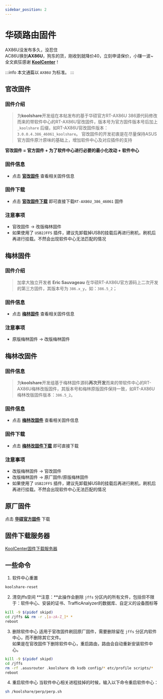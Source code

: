 ```yaml
---
sidebar_position: 2
---
```


# 华硕路由固件
AX86U没发布多久，没忍住  
AC86U换到**AX86U**，狗东的货，刚收到就降价40，立刻申请保价，小赚一波~  
全文疯狂感谢 **[KoolCenter](https://www.koolcenter.com/)**！

:::info
本文通篇以 `AX86U` 为标准。 
:::

## 官改固件
### 固件介绍
>为**koolshare**开发组在本帖发布的基于华硕官方RT-AX86U 386源代码修改而来的带软件中心的RT-AX86U官改固件，版本号为官方固件版本号后加上 `_koolshare` 后缀，如RT-AX86U官改固件版本：`3.0.0.4.386_46061_koolshare`。
>官改固件的开发初衷是在尽量保持ASUS官方固件原汁原味的基础上，增加软件中心及对应插件的支持  

**官改固件 = 官方固件 + 为了软件中心进行必要的最小化改动 + 软件中心**

### 固件信息
- 点击 **[官改固件](https://www.koolcenter.com/posts/135)** 查看相关固件信息  

### 固件下载
- 点击 **[官改固件下载](https://fw.koolcenter.com/KoolCenter_ASUS_Official_Mod/RT-AX86U/RT-AX86U_386_46061_koolshare_cferom_pureubi_koolcenter_20220402.w)** 即可直接下载`RT-AX86U_386_46061` 固件

### 注意事项
- 官改固件 → 改版梅林固件  
- 如果使用了 `USB2JFFS` 插件，建议先卸载掉USB的挂载后再进行刷机，刷机后再进行挂载。不然会出现软件中心无法匹配的情况  

## 梅林固件
### 固件介绍
>加拿大独立开发者 **Eric Sauvageau** 在华硕RT-AX86U官方源码上二次开发的第三方固件，其版本号为 `386.x_y`，如：`386.5_2`；

### 固件信息
- 点击 **[梅林固件](https://github.com/RMerl/asuswrt-merlin.ng)** 查看相关固件信息  

### 注意事项
- 原版梅林固件 → 改版梅林固件  

## 梅林改固件
### 固件信息
>为**koolshare**开发组基于梅林固件源码**再次开发**而来的带软件中心的RT-AX86U梅林改版固件，其版本号和梅林原版固件保持一致，如RT-AX86U梅林改版固件版本：`386.5_2`。

### 固件信息
- 点击 **[梅林改固件](https://www.koolcenter.com/posts/130)** 查看相关固件信息  

### 固件下载
- 点击 **[梅林改固件下载](https://fw.koolcenter.com/KoolCenter_Merlin_New_Gen_386/RT-AX86U/RT-AX86U_386.5_2_cferom_pureubi_c0ade21_koolcenter.w)** 即可直接下载

### 注意事项
- 改版梅林固件 → 官改固件  
- 改版梅林固件 → 原厂固件/原版梅林固件  
- 如果使用了 `USB2JFFS` 插件，建议先卸载掉USB的挂载后再进行刷机，刷机后再进行挂载。不然会出现软件中心无法匹配的情况  

## 原厂固件
点击 **[华硕官方固件](https://www.asus.com.cn/networking-iot-servers/wifi-routers/asus-gaming-routers/rt-ax86u/HelpDesk_BIOS/)** 下载  


## 固件下载服务器
[KoolCenter固件下载服务器](https://fw.koolcenter.com/)

## 一些命令
1. 软件中心重置
```bash
koolshare-reset
```

2. 清空jffs空间
**注意：**此操作会删除 `jffs` 分区内的所有文件，包括但不限于：软件中心、安装的证书、TrafficAnalyzer的数据库、自定义的设备图标等
```bash
kill -9 $(pidof skipd)
cd /jffs && rm -r .[a-zA-Z_]* *
reboot
```

3. 删除软件中心
适用于官改固件刷回原厂固件，需要删除留在 `jffs` 分区内软件中心，而不删除其它文件。  
如果是在官改固件下删除软件中心，重启路由，路由会自动重新安装软件中心。  
```bash
kill -9 $(pidof skipd)
cd /jffs
rm -rf .asusrouter .koolshare db ksdb config/* etc/profile scripts/*
reboot
```

4. 重启软件中心
当软件中心相关进程挂掉的时候，输入以下命令重启软件中心：
```bash
sh /koolshare/perp/perp.sh
```